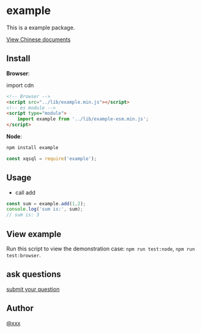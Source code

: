 # example

This is a example package.

[View Chinese documents](./zh.md)

## Install

**Browser**:

import cdn

```html
<!-- Browser -->
<script src="../lib/example.min.js"></script>
<!-- es module -->
<script type="module">
    import example from '../lib/example-esm.min.js';
</script>
```

**Node**:

```sh
npm install example
```

```js
const xqsql = require('example');
```

## Usage

+ call add

```js
const sum = example.add(1,2);
console.log('sum is:', sum);
// sum is: 3
```

## View example

Run this script to view the demonstration case: `npm run test:node`, `npm run test:browser`.

## ask questions

[submit your question](https://github.com/xxx/example/issues/new)

## Author

[@xxx](https://github.com/xxx)
